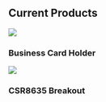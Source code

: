 ## Current Products

![](https://guides.github.com/activities/hello-world/branching.png)
### Business Card Holder


![](https://guides.github.com/activities/hello-world/branching.png)
### CSR8635 Breakout
